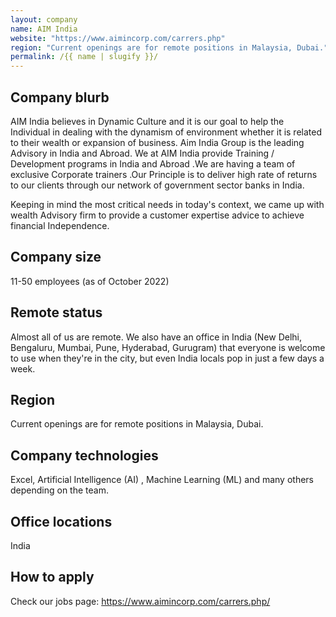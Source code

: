 ```yaml
---
layout: company
name: AIM India
website: "https://www.aimincorp.com/carrers.php"
region: "Current openings are for remote positions in Malaysia, Dubai."
permalink: /{{ name | slugify }}/
---
```


## Company blurb

AIM India believes in Dynamic Culture and it is our goal to help the Individual in dealing with the dynamism of environment whether it is related to their wealth or expansion of business. Aim India Group is the leading Advisory in India and Abroad. We at AIM India provide Training / Development programs in India and Abroad .We are having a team of exclusive Corporate trainers .Our Principle is to deliver high rate of returns to our clients through our network of government sector banks in India.

Keeping in mind the most critical needs in today's context, we came up with wealth Advisory firm to provide a customer expertise advice to achieve financial Independence.

## Company size

11-50 employees (as of October 2022)

## Remote status

Almost all of us are remote. We also have an office in India (New Delhi, Bengaluru, Mumbai, Pune, Hyderabad, Gurugram) that everyone is welcome to use when they're in the city, but even India locals pop in just a few days a week.

## Region

Current openings are for remote positions in Malaysia, Dubai.

## Company technologies

Excel, Artificial Intelligence (AI) , Machine Learning (ML) and many others depending on the team.

## Office locations

India

## How to apply

Check our jobs page: https://www.aimincorp.com/carrers.php/